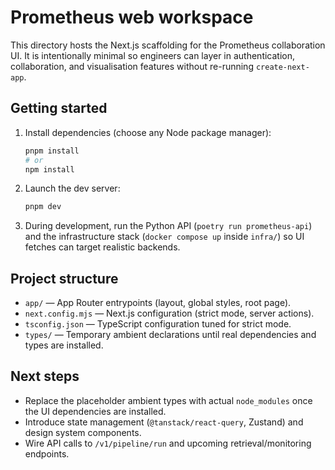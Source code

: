 # Prometheus web workspace

This directory hosts the Next.js scaffolding for the Prometheus collaboration
UI. It is intentionally minimal so engineers can layer in authentication,
collaboration, and visualisation features without re-running `create-next-app`.

## Getting started

1. Install dependencies (choose any Node package manager):

   ```bash
   pnpm install
   # or
   npm install
   ```

2. Launch the dev server:

   ```bash
   pnpm dev
   ```

3. During development, run the Python API (`poetry run prometheus-api`) and the
   infrastructure stack (`docker compose up` inside `infra/`) so UI fetches can
   target realistic backends.

## Project structure

- `app/` — App Router entrypoints (layout, global styles, root page).
- `next.config.mjs` — Next.js configuration (strict mode, server actions).
- `tsconfig.json` — TypeScript configuration tuned for strict mode.
- `types/` — Temporary ambient declarations until real dependencies and types
  are installed.

## Next steps

- Replace the placeholder ambient types with actual `node_modules` once the UI
  dependencies are installed.
- Introduce state management (`@tanstack/react-query`, Zustand) and design
  system components.
- Wire API calls to `/v1/pipeline/run` and upcoming retrieval/monitoring
  endpoints.
